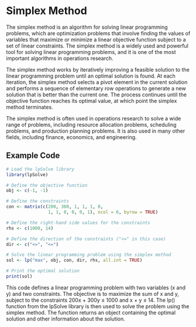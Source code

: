 # Simplex Method

The simplex method is an algorithm for solving linear programming problems,
which are optimization problems that involve finding the values of variables
that maximize or minimize a linear objective function subject to a set of
linear constraints. The simplex method is a widely used and powerful tool for
solving linear programming problems, and it is one of the most important
algorithms in operations research.

The simplex method works by iteratively improving a feasible solution to the
linear programming problem until an optimal solution is found. At each
iteration, the simplex method selects a pivot element in the current solution
and performs a sequence of elementary row operations to generate a new solution
that is better than the current one. The process continues until the objective
function reaches its optimal value, at which point the simplex method
terminates.

The simplex method is often used in operations research to solve a wide range
of problems, including resource allocation problems, scheduling problems, and
production planning problems. It is also used in many other fields, including
finance, economics, and engineering.

## Example Code

```r
# Load the lpSolve library
library(lpSolve)

# Define the objective function
obj <- c(-1, -1)

# Define the constraints
con <- matrix(c(200, 300, 1, 1, 1, 0,
                1, 1, 0, 0, 0, 1), ncol = 6, byrow = TRUE)

# Define the right-hand side values for the constraints
rhs <- c(1000, 14)

# Define the direction of the constraints ("<=" in this case)
dir <- c("<=", "<=")

# Solve the linear programming problem using the simplex method
sol <- lp("max", obj, con, dir, rhs, all.int = TRUE)

# Print the optimal solution
print(sol)
```

This code defines a linear programming problem with two variables (x and y) and
two constraints. The objective is to maximize the sum of x and y, subject to
the constraints 200x + 300y ≤ 1000 and x + y ≤ 14. The lp() function from the
lpSolve library is then used to solve the problem using the simplex method. The
function returns an object containing the optimal solution and other
information about the solution.
